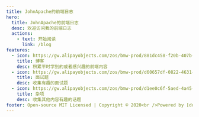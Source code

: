 ```yaml
---
title: JohnApache的前端日志
hero:
  title: JohnApache的前端日志
  desc: 欢迎访问我的前端日志
  actions:
    - text: 开始阅读
      link: /blog
features:
  - icon: https://gw.alipayobjects.com/zos/bmw-prod/881dc458-f20b-407b-947a-95104b5ec82b/k79dm8ih_w144_h144.png
    title: 博客
    desc: 积累平时学到的或者感兴趣的前端内容
  - icon: https://gw.alipayobjects.com/zos/bmw-prod/d60657df-0822-4631-9d7c-e7a869c2f21c/k79dmz3q_w126_h126.png
    title: 面试题
    desc: 收集有趣的面试题
  - icon: https://gw.alipayobjects.com/zos/bmw-prod/d1ee0c6f-5aed-4a45-a507-339a4bfe076c/k7bjsocq_w144_h144.png
    title: 杂项
    desc: 收集其他内容有趣的话题
footer: Open-source MIT Licensed | Copyright © 2020<br />Powered by [dumi](https://d.umijs.org)
---
```

